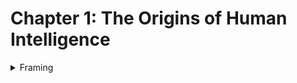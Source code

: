 # Chapter 1: The Origins of Human Intelligence

<details>

<summary>Framing</summary>

Who Fits Here:

1. Lynn Margulis
2. Richard Dawkins
3. Bruno Latour
4. Alfred North Whitehead

Where They Fit:

* Lynn Margulis: Her theory of endosymbiosis could provide a deep understanding of the interconnectedness of life forms that is foundational to this chapter’s exploration of human intelligence's long evolutionary lineage.Her work can be integrated when discussing the origin of eukaryotic cells and how this symbiosis represents a foundational step in the evolution of complex life forms, leading to the emergence of human intelligence.
* Richard Dawkins: His ideas would be particularly relevant in discussing the role of genes in shaping intelligence, and how the concept of the "selfish gene" aligns or contrasts with the broader, more inclusive definitions of humanity and intelligence as proposed in this chapter. Known for his concept of the "selfish gene," Dawkins’ ideas can be used to discuss the gene-centered view of evolution, providing a perspective on how human intelligence has been shaped over billions of years by genetic competition and cooperation.
* Bruno Latour: The relational approach to history that includes non-human actors aligns with Latour’s Actor-Network Theory, which posits that all entities, human and non-human, participate in networks that co-create reality.
* Alfred North Whitehead: Whitehead’s process philosophy, which views reality as a series of interconnected processes rather than static entities, is relevant to the idea that humanity’s definition evolves relationally through historical processes.

Why They Fit:

* Lynn Margulis: Her theory underscores the relational and cooperative aspects of evolution, which aligns with the chapter’s focus on humanity as a product of long-standing biological infrastructure.
* Richard Dawkins: His emphasis on genes as the fundamental units of selection provides a contrast to the broader, more holistic definition of humanity and intelligence, making his perspective a critical one for discussing the limitations and extensions of gene-centered views.
* Bruno Latour: Latour’s framework justifies the inclusion of non-human entities in the historical narrative by emphasizing that history is shaped by the interactions between all actors in a network, not just humans.
* Alfred North Whitehead: Whitehead’s emphasis on relationality and becoming provides a philosophical foundation for understanding humanity as a dynamic, evolving concept rather than a fixed category.

Sources:

* Margulis, Lynn. "Symbiosis in Cell Evolution: Life and its Environment on the Early Earth." Freeman, 1981.
* Dawkins, Richard. "The Selfish Gene." Oxford University Press, 1976.
* Bruno Latour:  Reassembling the Social: An Introduction to Actor-Network-Theory (2005)

Alfred North Whitehead: Process and Reality (1929)

</details>
